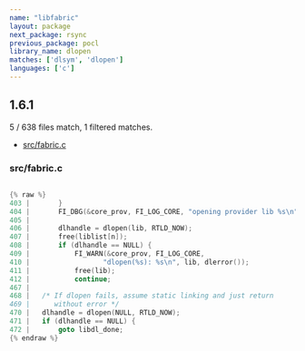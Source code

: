 ```yaml
---
name: "libfabric"
layout: package
next_package: rsync
previous_package: pocl
library_name: dlopen
matches: ['dlsym', 'dlopen']
languages: ['c']
---
```

## 1.6.1
5 / 638 files match, 1 filtered matches.

 - [src/fabric.c](#srcfabricc)

### src/fabric.c

```c

{% raw %}
403 | 		}
404 | 		FI_DBG(&core_prov, FI_LOG_CORE, "opening provider lib %s\n", lib);
405 | 
406 | 		dlhandle = dlopen(lib, RTLD_NOW);
407 | 		free(liblist[n]);
408 | 		if (dlhandle == NULL) {
409 | 			FI_WARN(&core_prov, FI_LOG_CORE,
410 | 			       "dlopen(%s): %s\n", lib, dlerror());
411 | 			free(lib);
412 | 			continue;
467 | 
468 | 	/* If dlopen fails, assume static linking and just return
469 | 	   without error */
470 | 	dlhandle = dlopen(NULL, RTLD_NOW);
471 | 	if (dlhandle == NULL) {
472 | 		goto libdl_done;
{% endraw %}

```